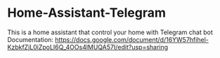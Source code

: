 # Home-Assistant-Telegram
This is a home assistant that control your home with Telegram chat bot
Documentation:
https://docs.google.com/document/d/16YW57hfihel-KzbkfZjL0iZpoLI6Q_4OOs4lMUQA57I/edit?usp=sharing
